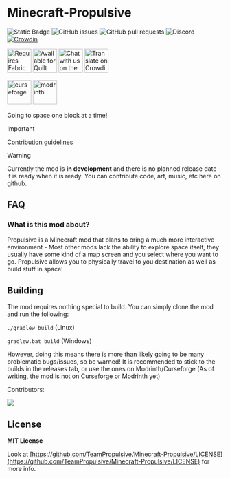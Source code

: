 # Minecraft-Propulsive
![Static Badge](https://img.shields.io/badge/latest_mc_version-1.20.1-blue)
![GitHub issues](https://img.shields.io/github/issues/Team-Propulsive/Minecraft-Propulsive?color=green)
![GitHub pull requests](https://img.shields.io/github/issues-pr/Team-Propulsive/Minecraft-Propulsive?color=yellow)
![Discord](https://img.shields.io/discord/1134210976632283156?logo=discord&color=%235865F2)
[![Crowdin](https://badges.crowdin.net/propulsive/localized.svg)](https://crowdin.com/project/propulsive)


<img alt="Requires Fabric API" height="56" src="https://cdn.jsdelivr.net/npm/@intergrav/devins-badges@3/assets/cozy/requires/fabric-api_vector.svg"> <img alt="Available for Quilt" height="56" src="https://cdn.jsdelivr.net/npm/@intergrav/devins-badges@3/assets/cozy/supported/quilt_vector.svg"> <a href="https://discord.gg/JBVHbYtTRS" ><img alt="Chat with us on the Propulsive Discord" height="56" src="https://cdn.jsdelivr.net/npm/@intergrav/devins-badges@3/assets/cozy/social/discord-plural_vector.svg"></a> <a href="https://crowdin.com/project/propulsive/"><img alt="Translate on Crowdin" height="56" src="https://cdn.jsdelivr.net/npm/@intergrav/devins-badges@3/assets/cozy/translate/crowdin_vector.svg"></a>

<a href="https://legacy.curseforge.com/minecraft/mc-mods/propulsive"><img alt="curseforge" height="56" src="https://cdn.jsdelivr.net/npm/@intergrav/devins-badges@3/assets/cozy/available/curseforge_vector.svg"></a> <a href="https://modrinth.com/mod/propulsive/"><img alt="modrinth" height="56" src="https://cdn.jsdelivr.net/npm/@intergrav/devins-badges@3/assets/cozy/available/modrinth_vector.svg"></a>


Going to space one block at a time!

> [!IMPORTANT]
> [Contribution guidelines](CONTRIBUTING.md)

> [!WARNING]
> Currently the mod is **in development** and there is no planned release date - it is ready when it is ready. You can contribute code, art, music, etc here on github.


## FAQ

### What is this mod about?

Propulsive is a Minecraft mod that plans to bring a much more interactive environment - Most other mods lack the ability to explore space itself, they usually have some kind of a map screen and you select where you want to go. Propulsive allows you to physically travel to you destination as well as build stuff in space!


## Building

The mod requires nothing special to build. You can simply clone the mod and run the following:

`./gradlew build` (Linux)

`gradlew.bat build` (Windows)

However, doing this means there is more than likely going to be many problematic bugs/issues, so be warned! It is recommended to stick to the builds in the releases tab, or use the ones on Modrinth/Curseforge (As of writing, the mod is not on Curseforge or Modrinth yet)

Contributors:

<a href="https://github.com/Team-Propulsive/Minecraft-Propulsive/graphs/contributors">
  <img src="https://contrib.rocks/image?repo=Team-Propulsive/Minecraft-Propulsive" />
</a>

## License

**MIT License**

Look at [https://github.com/TeamPropulsive/Minecraft-Propulsive/LICENSE](https://github.com/TeamPropulsive/Minecraft-Propulsive/LICENSE) for more info.

